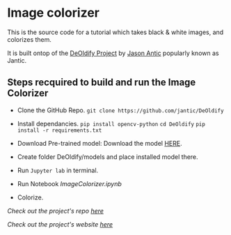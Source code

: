# Image colorizer
This is the source code for a tutorial which takes black & white images, and colorizes them.

It is built ontop of the [DeOldify Project](https://github.com/jantic/DeOldify) by [Jason Antic](https://github.com/jantic) popularly known as Jantic.



## Steps recquired to build and run the Image Colorizer
 - Clone the GitHub Repo.
 `git clone https://github.com/jantic/DeOldify`

 - Install dependancies.
 `pip install opencv-python`
 `cd DeOldify`
 `pip install -r requirements.txt`
 
 - Download Pre-trained model: Download the model [HERE](data.deepai.org/deoldify/ColorizeArtistic_gen.pth).
 
 - Create folder DeOldify/models and place installed model there.

 - Run `Jupyter lab` in terminal.

 - Run Notebook *ImageColorizer.ipynb*

 - Colorize.

 *Check out the project's repo [here](https://github.com/jantic/DeOldify)*

 *Check out the project's website [here](deoldify.ai)*
 
